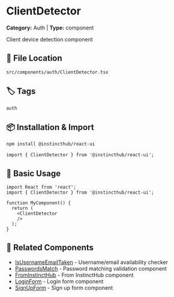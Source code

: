 # ClientDetector

**Category:** Auth | **Type:** component

Client device detection component

## 📁 File Location

`src/components/auth/ClientDetector.tsx`

## 🏷️ Tags

`auth`

## 📦 Installation & Import

```bash
npm install @instincthub/react-ui
```

```tsx
import { ClientDetector } from '@instincthub/react-ui';
```

## 🚀 Basic Usage

```tsx
import React from 'react';
import { ClientDetector } from '@instincthub/react-ui';

function MyComponent() {
  return (
    <ClientDetector
    />
  );
}
```

## 🔗 Related Components

- [IsUsernameEmailTaken](./IsUsernameEmailTaken.md) - Username/email availability checker
- [PasswordsMatch](./PasswordsMatch.md) - Password matching validation component
- [FromInstinctHub](./FromInstinctHub.md) - From InstinctHub component
- [LoginForm](./LoginForm.md) - Login form component
- [SignUpForm](./SignUpForm.md) - Sign up form component


